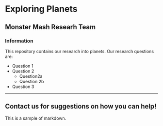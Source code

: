 # Exploring Planets

## Monster Mash Researh Team 

### Information 

This repository contains our research into planets. Our research questions are:
* Question 1
* Question 2
  - Question2a
  - Question 2b
* Question 3

---
Contact us for suggestions on how you can help!
---

This is a sample of markdown.
